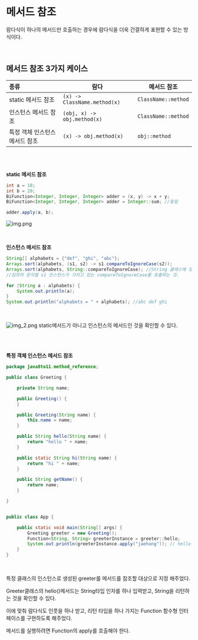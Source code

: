 # 메서드 참조

람다식이 하나의 메서드만 호출하는 경우에 람다식을 더욱 간결하게 표현할 수 있는 방식이다.

<br>

## 메서드 참조 3가지 케이스

|   종류  |<center>람다</center>                                            | 메서드 참조|                                                    
|:-----|:---------------------------------------------------------------------|-------|
|static 메서드 참조|`(x) -> ClassName.method(x)`| `ClassName::method`
|인스턴스 메서드 참조|`(obj, x) -> obj.method(x)`| `ClassName::method`
|특정 객체 인스턴스메서드 참조|`(x) -> obj.method(x)`| `obj::method`

<br><br>

**static 메서드 참조** 
```java
int a = 10;
int b = 20;
BiFunction<Integer, Integer, Integer> adder = (x, y) -> x + y;
BiFunction<Integer, Integer, Integer> adder = Integer::sum; //동일

adder.apply(a, b);

```
![img.png](img.png)

<br>

**인스턴스 메서드 참조**
```java
String[] alphabets = {"def", "ghi", "abc"};
Arrays.sort(alphabets, (s1, s2) -> s1.compareToIgnoreCase(s2));
Arrays.sort(alphabets, String::compareToIgnoreCase); //String 클래스에 있는 static메서드인 게 아니고
//임의의 문자열 s1 인스턴스가 가지고 있는 compareToIgnoreCase를 호출하는 것.

for (String a : alphabets) {
    System.out.println(a);
}
System.out.println("alphabets = " + alphabets); //abc def ghi
```
<br>

![img_2.png](img_2.png)
static메서드가 아니고 인스턴스의 메서드인 것을 확인할 수 있다.


<br><br>

**특정 객체 인스턴스 메서드 참조**

```java
package java8to11.method_reference;

public class Greeting {

    private String name;

    public Greeting() {
    }

    public Greeting(String name) {
        this.name = name;
    }

    public String hello(String name) {
        return "hello " + name;
    }

    public static String hi(String name) {
        return "hi " + name;
    }

    public String getName() {
        return name;
    }

}


public class App {

    public static void main(String[] args) {
        Greeting greeter = new Greeting();
        Function<String, String> greeterInstance = greeter::hello;
        System.out.println(greeterInstance.apply("jaehong")); // hello jaehong 
    }
}
```

<br>

특정 클래스의 인스턴스로 생성된 greeter를 메서드를 참조할 대상으로 지정 해주었다. <br>

Greeter클래스의 hello()메서드는 String타입 인자를 하나 입력받고, String을 리턴하는 것을 확인할 수 있다.<br>

이에 맞춰 람다식도 인풋을 하나 받고, 리턴 타입을 하나 가지는 Function 함수형 인터페이스를 구현하도록 해주었다.<br>

메서드를 실행하려면 Function의 apply를 호출해야 한다.
